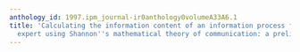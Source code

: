 ```yaml
---
anthology_id: 1997.ipm_journal-ir0anthology0volumeA33A6.1
title: 'Calculating the information content of an information process for a domain
  expert using Shannon''s mathematical theory of communication: a preliminary analysis'
---
```


